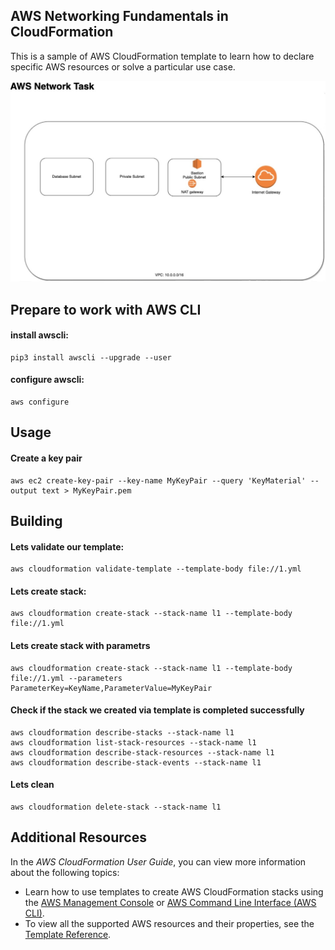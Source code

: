 ## AWS Networking Fundamentals in CloudFormation
This is a sample of AWS CloudFormation template to learn how to declare specific AWS resources or solve a particular use case.



![Alt text](img/cloud_formation_task.jpg?raw=true "Title")



## Prepare to work with AWS CLI

#### install awscli:  
    pip3 install awscli --upgrade --user
#### configure awscli: 
    aws configure

## Usage

#### Create a key pair
    aws ec2 create-key-pair --key-name MyKeyPair --query 'KeyMaterial' --output text > MyKeyPair.pem


## Building

#### Lets validate our template:
    aws cloudformation validate-template --template-body file://1.yml

#### Lets create stack:
    aws cloudformation create-stack --stack-name l1 --template-body file://1.yml

#### Lets create stack with parametrs
    aws cloudformation create-stack --stack-name l1 --template-body file://1.yml --parameters ParameterKey=KeyName,ParameterValue=MyKeyPair

#### Check if the stack we created via template is completed successfully
    aws cloudformation describe-stacks --stack-name l1
    aws cloudformation list-stack-resources --stack-name l1
    aws cloudformation describe-stack-resources --stack-name l1
    aws cloudformation describe-stack-events --stack-name l1

#### Lets clean 
    aws cloudformation delete-stack --stack-name l1


## Additional Resources
In the *AWS CloudFormation User Guide*, you can view more information about the following topics:

- Learn how to use templates to create AWS CloudFormation stacks using the [AWS Management Console](http://docs.aws.amazon.com/AWSCloudFormation/latest/UserGuide/cfn-console-create-stack.html) or [AWS Command Line Interface (AWS CLI)](http://docs.aws.amazon.com/AWSCloudFormation/latest/UserGuide/using-cfn-cli-creating-stack.html).
- To view all the supported AWS resources and their properties, see the [Template Reference](http://docs.aws.amazon.com/AWSCloudFormation/latest/UserGuide/template-reference.html).

